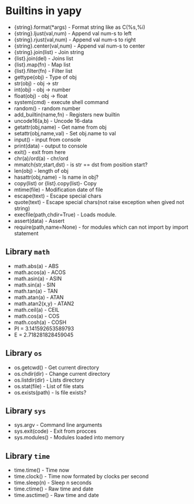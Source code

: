 # Builtins in yapy

* {string}.format(*args) - Format string like as C(%s,%i)
* {string}.ljust(val,num) - Append val num-s to left
* {string}.rjust(val,num) - Append val num-s to right
* {string}.center(val,num) - Append val num-s to center
* {string}.join(list) - Join string
* {list}.join(del) - Joins list
* {list}.map(fn) - Map list
* {list}.filter(fn) - Filter list
* gettype(obj) - Type of obj
* str(obj) - obj -> str
* int(obj) - obj -> number
* float(obj) - obj -> float
* system(cmd) - execute shell command
* random() - random number
* add_builtin(name,fn) - Registers new builtin
* uncode16(a,b) - Uncode 16-data
* getattr(obj,name) - Get name from obj
* setattr(obj,name,val) - Set obj.name to val
* input() - input from console
* print(data) - output to console
* exit() - exit from here
* chr(a)/ord(a) - chr/ord
* mmatch(str,start,dst) - is str == dst from position start?
* len(obj) - length of obj
* hasattr(obj,name) - Is name in obj?
* copy(list) or {list}.copy(list)- Copy
* mtime(file) - Modification date of file
* escape(text) - Escape special chars
* quote(text) - Escape special chars(not raise exception when gived not string)
* execfile(path,chdir=True) - Loads module.
* assert(data) - Assert
* require(path,name=None) - for modules which can not import by import statement

## Library `math`
* math.abs(a) - ABS
* math.acos(a) - ACOS
* math.asin(a) - ASIN
* math.sin(a) - SIN
* math.tan(a) - TAN
* math.atan(a) - ATAN
* math.atan2(x,y) - ATAN2
* math.ceil(a) - CEIL
* math.cos(a) - COS
* math.cosh(a) - COSH
* PI = 3.141592653589793
* E = 2.718281828459045

## Library `os`
* os.getcwd() - Get current directory
* os.chdir(dir) - Change current directory
* os.listdir(dir) - Lists directory
* os.stat(file) - List of file stats
* os.exists(path) - Is file exists?

## Library `sys`
* sys.argv - Command line arguments
* sys.exit(code) - Exit from procces
* sys.modules() - Modules loaded into memory

## Library `time`
* time.time() - Time now
* time.clock() - Time now formated by clocks per second
* time.sleep(n) - Sleep n seconds
* time.ctime() - Raw time and date
* time.asctime() - Raw time and date
